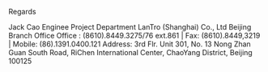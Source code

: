 Regards

Jack Cao
Enginee
Project Department
LanTro (Shanghai) Co., Ltd Beijing Branch Office
Office : (8610).8449.3275/76 ext.861 | Fax: (8610).8449,3219 | Mobile: (86).1391.0400.121
Address: 3rd Flr. Unit 301, No. 13 Nong Zhan Guan South Road, RiChen International Center, ChaoYang District, Beijing 100125
